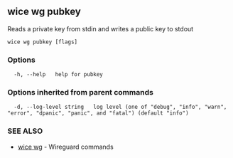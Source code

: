 ## wice wg pubkey

Reads a private key from stdin and writes a public key to stdout

```
wice wg pubkey [flags]
```

### Options

```
  -h, --help   help for pubkey
```

### Options inherited from parent commands

```
  -d, --log-level string   log level (one of "debug", "info", "warn", "error", "dpanic", "panic", and "fatal") (default "info")
```

### SEE ALSO

* [wice wg](wice_wg.md)	 - Wireguard commands

